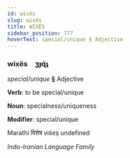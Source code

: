 ```yaml
---
id: wixës
slug: wixës
title: WİXËS
sidebar_position: 777
hoverText: special/unique § Adjective
---
```


### wixës&emsp;<span kind="abugida">ʒɟɋ́ʇ</span>

*special/unique* **§** Adjective

**Verb**: to be special/unique

**Noun**: specialness/uniqueness

**Modifier**: special/unique

Marathi विशेष viśeṣ undefined

*Indo-Iranian Language Family*